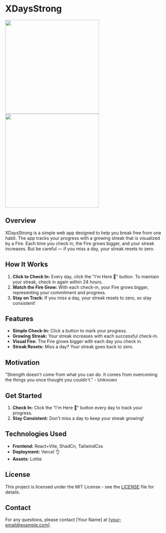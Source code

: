 # XDaysStrong

<img src="https://github.com/user-attachments/assets/cb358e9e-7f8b-4d7a-8715-bf1944f73783"  height="300" />
<img src="https://github.com/user-attachments/assets/e44d9764-f56b-4209-9d63-60dd75bb1f04"  height="300" />

## Overview

XDaysStrong is a simple web app designed to help you break free from one habit. The app tracks your progress with a growing streak that is visualized by a Fire. Each time you check in, the Fire grows bigger, and your streak increases. But be careful — if you miss a day, your streak resets to zero.

## How It Works

1. **Click to Check In:** Every day, click the "I'm Here 🚀" button. To maintain your streak, check in again within 24 hours.
2. **Watch the Fire Grow:** With each check-in, your Fire grows bigger, representing your commitment and progress.
3. **Stay on Track:** If you miss a day, your streak resets to zero, so stay consistent!

## Features

- **Simple Check-In:** Click a button to mark your progress.
- **Growing Streak:** Your streak increases with each successful check-in.
- **Visual Fire:** The Fire grows bigger with each day you check in.
- **Streak Resets:** Miss a day? Your streak goes back to zero.

## Motivation

"Strength doesn't come from what you can do. It comes from overcoming the things you once thought you couldn't." - Unknown

## Get Started

1. **Check In:** Click the "I'm Here 🚀" button every day to track your progress.
2. **Stay Consistent:** Don't miss a day to keep your streak growing!

## Technologies Used

- **Frontend:** React+Vite, ShadCn, TailwindCss
- **Deployment:** Vercel 👌
- **Assets:** Lottie

## License

This project is licensed under the MIT License - see the [LICENSE](LICENSE) file for details.

## Contact

For any questions, please contact [Your Name] at [your-email@example.com].


